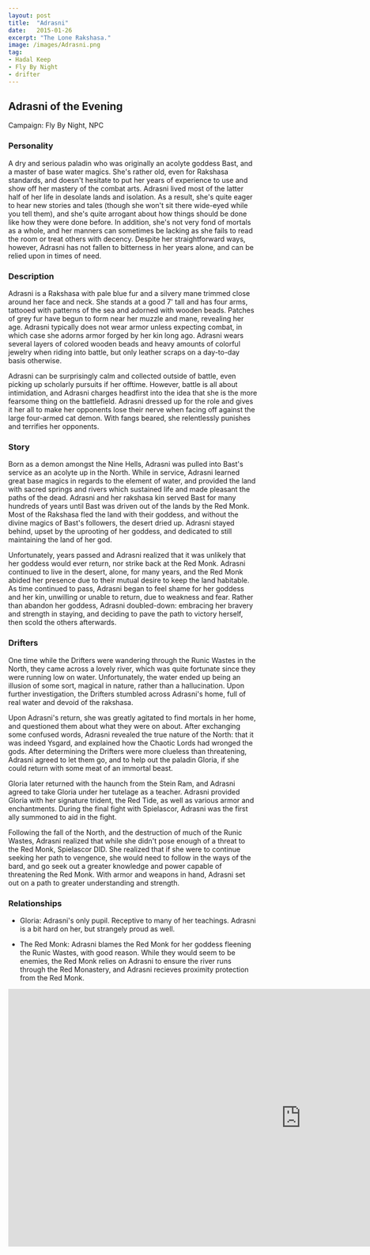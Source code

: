 ```yaml
---
layout: post
title:  "Adrasni"
date:   2015-01-26
excerpt: "The Lone Rakshasa."
image: /images/Adrasni.png
tag:
- Hadal Keep
- Fly By Night
- drifter 
---
```


## Adrasni of the Evening

Campaign: Fly By Night, NPC

### Personality

A dry and serious paladin who was originally an acolyte goddess Bast, and a master of base water magics. She's rather old, even for Rakshasa standards, and doesn't hesitate to put her years of experience to use and show off her mastery of the combat arts. Adrasni lived most of the latter half of her life in desolate lands and isolation. As a result, she's quite eager to hear new stories and tales (though she won't sit there wide-eyed while you tell them), and she's quite arrogant about how things should be done like how they were done before. In addition, she's not very fond of mortals as a whole, and her manners can sometimes be lacking as she fails to read the room or treat others with decency. Despite her straightforward ways, however, Adrasni has not fallen to bitterness in her years alone, and can be relied upon in times of need.

### Description

Adrasni is a Rakshasa with pale blue fur and a silvery mane trimmed close around her face and neck. She stands at a good 7' tall and has four arms, tattooed with patterns of the sea and adorned with wooden beads. Patches of grey fur have begun to form near her muzzle and mane, revealing her age. Adrasni typically does not wear armor unless expecting combat, in which case she adorns armor forged by her kin long ago. Adrasni wears several layers of colored wooden beads and heavy amounts of colorful jewelry when riding into battle, but only leather scraps on a day-to-day basis otherwise.

Adrasni can be surprisingly calm and collected outside of battle, even picking up scholarly pursuits if her offtime. However, battle is all about intimidation, and Adrasni charges headfirst into the idea that she is the more fearsome thing on the battlefield. Adrasni dressed up for the role and gives it her all to make her opponents lose their nerve when facing off against the large four-armed cat demon. With fangs beared, she relentlessly punishes and terrifies her opponents.

### Story

Born as a demon amongst the Nine Hells, Adrasni was pulled into Bast's service as an acolyte up in the North. While in service, Adrasni learned great base magics in regards to the element of water, and provided the land with sacred springs and rivers which sustained life and made pleasant the paths of the dead. Adrasni and her rakshasa kin served Bast for many hundreds of years until Bast was driven out of the lands by the Red Monk. Most of the Rakshasa fled the land with their goddess, and without the divine magics of Bast's followers, the desert dried up. Adrasni stayed behind, upset by the uprooting of her goddess, and dedicated to still maintaining the land of her god.

Unfortunately, years passed and Adrasni realized that it was unlikely that her goddess would ever return, nor strike back at the Red Monk. Adrasni continued to live in the desert, alone, for many years, and the Red Monk abided her presence due to their mutual desire to keep the land habitable. As time continued to pass, Adrasni began to feel shame for her goddess and her kin, unwilling or unable to return, due to weakness and fear. Rather than abandon her goddess, Adrasni doubled-down: embracing her bravery and strength in staying, and deciding to pave the path to victory herself, then scold the others afterwards.

### Drifters

One time while the Drifters were wandering through the Runic Wastes in the North, they came across a lovely river, which was quite fortunate since they were running low on water. Unfortunately, the water ended up being an illusion of some sort, magical in nature, rather than a hallucination. Upon further investigation, the Drifters stumbled across Adrasni's home, full of real water and devoid of the rakshasa.

Upon Adrasni's return, she was greatly agitated to find mortals in her home, and questioned them about what they were on about. After exchanging some confused words, Adrasni revealed the true nature of the North: that it was indeed Ysgard, and explained how the Chaotic Lords had wronged the gods. After determining the Drifters were more clueless than threatening, Adrasni agreed to let them go, and to help out the paladin Gloria, if she could return with some meat of an immortal beast.

Gloria later returned with the haunch from the Stein Ram, and Adrasni agreed to take Gloria under her tutelage as a teacher. Adrasni provided Gloria with her signature trident, the Red Tide, as well as various armor and enchantments. During the final fight with Spielascor, Adrasni was the first ally summoned to aid in the fight.

Following the fall of the North, and the destruction of much of the Runic Wastes, Adrasni realized that while she didn't pose enough of a threat to the Red Monk, Spielascor DID. She realized that if she were to continue seeking her path to vengence, she would need to follow in the ways of the bard, and go seek out a greater knowledge and power capable of threatening the Red Monk. With armor and weapons in hand, Adrasni set out on a path to greater understanding and strength.


### Relationships

- Gloria: Adrasni's only pupil. Receptive to many of her teachings. Adrasni is a bit hard on her, but strangely proud as well.

- The Red Monk: Adrasni blames the Red Monk for her goddess fleening the Runic Wastes, with good reason. While they would seem to be enemies, the Red Monk relies on Adrasni to ensure the river runs through the Red Monastery, and Adrasni recieves proximity protection from the Red Monk.


<iframe width="1184" height="521" src="https://www.youtube.com/embed/_A8DYYZGq5k" title="YouTube video player" frameborder="0" allow="accelerometer; autoplay; clipboard-write; encrypted-media; gyroscope; picture-in-picture" allowfullscreen></iframe>
